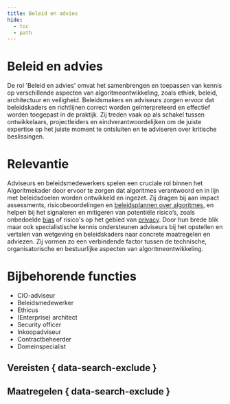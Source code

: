 ```yaml
---
title: Beleid en advies
hide:
  - toc
  - path
---
```

# Beleid en advies
De rol 'Beleid en advies' omvat het samenbrengen en toepassen van kennis op verschillende aspecten van algoritmeontwikkeling, zoals ethiek, beleid, architectuur en veiligheid. Beleidsmakers en adviseurs zorgen ervoor dat beleidskaders en richtlijnen correct worden geïnterpreteerd en effectief worden toegepast in de praktijk. Zij treden vaak op als schakel tussen ontwikkelaars, projectleiders en eindverantwoordelijken om de juiste expertise op het juiste moment te ontsluiten en te adviseren over kritische beslissingen.

# Relevantie
Adviseurs en beleidsmedewerkers spelen een cruciale rol binnen het Algoritmekader door ervoor te zorgen dat algoritmes verantwoord en in lijn met beleidsdoelen worden ontwikkeld en ingezet. Zij dragen bij aan impact assessments, risicobeoordelingen en [beleidsplannen over algoritmes](../vodoen-aan-wetten-en-regels/maatregelen/0-org-02-beleid_opstellen_inzet_algoritmes.md), en helpen bij het signaleren en mitigeren van potentiële risico’s, zoals onbedoelde [bias](../onderwerpen/bias-en-non-discriminatie.md) of risico's op het gebied van [privacy](../onderwerpen/privacy-en-gegevensbescherming.md). Door hun brede blik maar ook specialistische kennis ondersteunen adviseurs bij het opstellen en vertalen van wetgeving en beleidskaders naar concrete maatregelen en adviezen. Zij vormen zo een verbindende factor tussen de technische, organisatorische en bestuurlijke aspecten van algoritmeontwikkeling.

# Bijbehorende functies
- CIO-adviseur
- Beleidsmedewerker
- Ethicus
- (Enterprise) architect
- Security officer
- Inkoopadviseur
- Contractbeheerder
- Domeinspecialist

## Vereisten { data-search-exclude }

<!-- list_vereisten rollen/beleid-en-advies no-rol no-levenscyclus no-search no-onderwerp -->

## Maatregelen { data-search-exclude }

<!-- list_maatregelen rollen/beleid-en-advies no-rol no-levenscyclus no-search no-onderwerp -->
